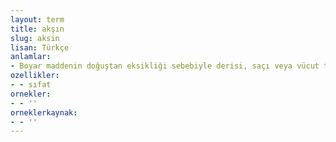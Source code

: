 ```yaml
---
layout: term
title: akşın
slug: aksin
lisan: Türkçe
anlamlar:
- Boyar maddenin doğuştan eksikliği sebebiyle derisi, saçı veya vücut tüyleri beyaz, gözündeki iris tabakası pembe bir renk almış olan (hayvan veya insan); çapar (II), albino
ozellikler:
- - sıfat
ornekler:
- - ''
orneklerkaynak:
- - ''
---
```

